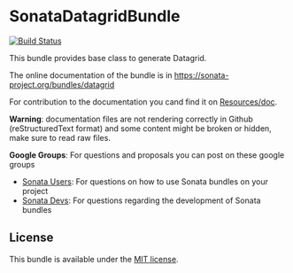SonataDatagridBundle
====================

[![Build Status](https://secure.travis-ci.org/sonata-project/SonataDatagridBundle.png?branch=master)](http://travis-ci.org/sonata-project/SonataDatagridBundle)

This bundle provides base class to generate Datagrid.

The online documentation of the bundle is in https://sonata-project.org/bundles/datagrid

For contribution to the documentation you cand find it on [Resources/doc](https://github.com/sonata-project/SonataDatagridBundle/tree/master/Resources/doc).

**Warning**: documentation files are not rendering correctly in Github (reStructuredText format)
and some content might be broken or hidden, make sure to read raw files.

**Google Groups**: For questions and proposals you can post on these google groups

* [Sonata Users](https://groups.google.com/group/sonata-users): For questions on how to use Sonata bundles on your project
* [Sonata Devs](https://groups.google.com/group/sonata-devs): For questions regarding the development of Sonata bundles

License
-------

This bundle is available under the [MIT license](Resources/meta/LICENSE).

